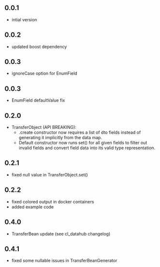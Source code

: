 ## 0.0.1
- intial version

## 0.0.2
- updated boost dependency

## 0.0.3
- ignoreCase option for EnumField

## 0.0.3
- EnumField defaultValue fix

## 0.2.0
- TransferObject (API BREAKING):
  - .create constructor now requires a list of dto fields instead
    of generating it implicitly from the data map.
  - Default constructor now runs set() for all given fields to filter
    out invalid fields and convert field data into its valid type representation.

## 0.2.1
- fixed null value in TransferObject.set()

## 0.2.2
- fixed colored output in docker containers
- added example code

## 0.4.0
- TransferBean update (see cl_datahub changelog)

## 0.4.1
- fixed some nullable issues in TransferBeanGenerator